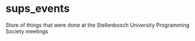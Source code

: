 # sups_events
Store of things that were done at the Stellenbosch University Programming Society meetings
